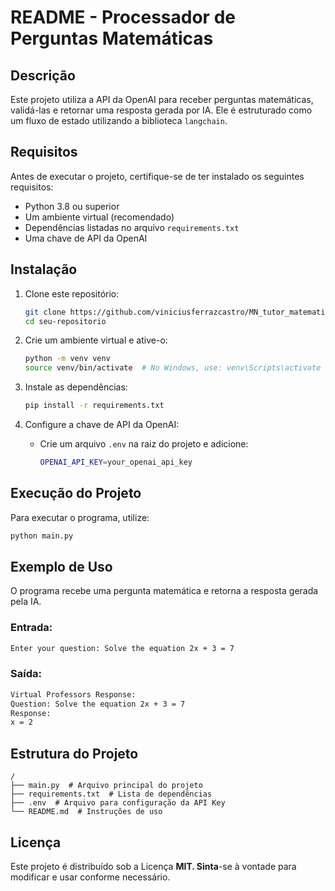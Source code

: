 # README - Processador de Perguntas Matemáticas

## Descrição

Este projeto utiliza a API da OpenAI para receber perguntas matemáticas, validá-las e retornar uma resposta gerada por IA. Ele é estruturado como um fluxo de estado utilizando a biblioteca `langchain`.

## Requisitos

Antes de executar o projeto, certifique-se de ter instalado os seguintes requisitos:

- Python 3.8 ou superior
- Um ambiente virtual (recomendado)
- Dependências listadas no arquivo `requirements.txt`
- Uma chave de API da OpenAI

## Instalação

1. Clone este repositório:

   ```sh
   git clone https://github.com/viniciusferrazcastro/MN_tutor_matematico_langchain.git
   cd seu-repositorio
   ```

2. Crie um ambiente virtual e ative-o:

   ```sh
   python -m venv venv
   source venv/bin/activate  # No Windows, use: venv\Scripts\activate
   ```

3. Instale as dependências:

   ```sh
   pip install -r requirements.txt
   ```

4. Configure a chave de API da OpenAI:

   - Crie um arquivo `.env` na raiz do projeto e adicione:
     ```sh
     OPENAI_API_KEY=your_openai_api_key
     ```

## Execução do Projeto

Para executar o programa, utilize:

```sh
python main.py
```

## Exemplo de Uso

O programa recebe uma pergunta matemática e retorna a resposta gerada pela IA.

### Entrada:

```sh
Enter your question: Solve the equation 2x + 3 = 7
```

### Saída:

```sh
Virtual Professors Response:
Question: Solve the equation 2x + 3 = 7
Response:
x = 2
```

## Estrutura do Projeto

```
/
├── main.py  # Arquivo principal do projeto
├── requirements.txt  # Lista de dependências
├── .env  # Arquivo para configuração da API Key
└── README.md  # Instruções de uso
```

## Licença

Este projeto é distribuído sob a Licença **MIT. Sinta**-se à vontade para modificar e usar conforme necessário.

